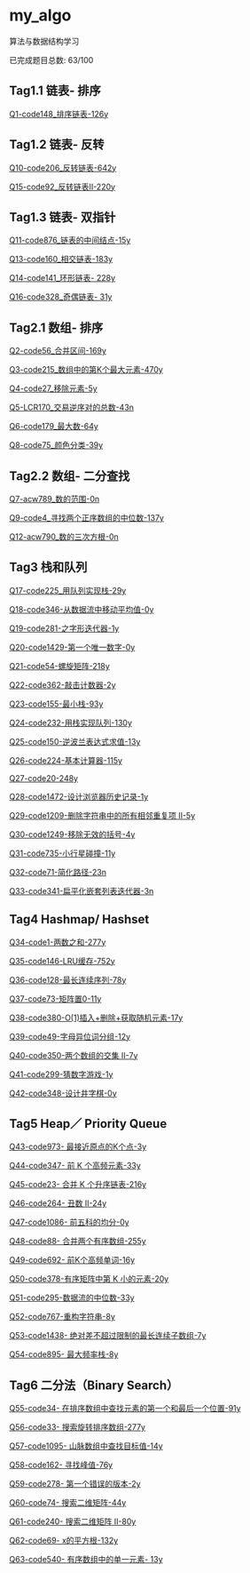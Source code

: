 # my_algo

算法与数据结构学习

已完成题目总数: 63/100


## Tag1.1 链表- 排序

[Q1-code148_排序链表-126y](https://github.com/gmYuan/my_algo/blob/main/Q1-code148/2.2-code148.md)


## Tag1.2 链表- 反转

[Q10-code206_反转链表-642y](https://github.com/gmYuan/my_algo/blob/main/Q10-code206/2.2-code206.md)

[Q15-code92_反转链表II-220y](https://github.com/gmYuan/my_algo/blob/main/Q15-code92/2.2-code92.md)



## Tag1.3 链表- 双指针

[Q11-code876_链表的中间结点-15y](https://github.com/gmYuan/my_algo/blob/main/Q11-code876/2.2-code876.md)

[Q13-code160_相交链表-183y](https://github.com/gmYuan/my_algo/blob/main/Q13-code160/2.2-code160.md)

[Q14-code141_环形链表- 228y](https://github.com/gmYuan/my_algo/blob/main/Q14-code141/2.2-code141.md)

[Q16-code328_奇偶链表- 31y](https://github.com/gmYuan/my_algo/blob/main/Q16-code328/2.2-code328.md)


## Tag2.1 数组- 排序

[Q2-code56_合并区间-169y](https://github.com/gmYuan/my_algo/blob/main/Q2-code56/2.2-code56.md)

[Q3-code215_数组中的第K个最大元素-470y](https://github.com/gmYuan/my_algo/blob/main/Q3-code215/2.2-code215.md)

[Q4-code27_移除元素-5y](https://github.com/gmYuan/my_algo/blob/main/Q4-code27/2.2-code27.md)

[Q5-LCR170_交易逆序对的总数-43n](https://github.com/gmYuan/my_algo/blob/main/Q5-LCR170/2.2-%E5%89%91%E6%8C%87offer51%3ALCR170.md)

[Q6-code179_最大数-64y](https://github.com/gmYuan/my_algo/blob/main/Q6-code179/2.2-code179.md)

[Q8-code75_颜色分类-39y](https://github.com/gmYuan/my_algo/blob/main/Q8-code75/2.2-code75.md)


## Tag2.2 数组- 二分查找

[Q7-acw789_数的范围-0n](https://github.com/gmYuan/my_algo/blob/main/Q7-acw789/2.2-acw789.md)

[Q9-code4_寻找两个正序数组的中位数-137y](https://github.com/gmYuan/my_algo/blob/main/Q9-code4/2.2-code4.md)

[Q12-acw790_数的三次方根-0n](https://github.com/gmYuan/my_algo/blob/main/Q12-acw790/2.2-acw790.md)


## Tag3 栈和队列

[Q17-code225_用队列实现栈-29y]()

[Q18-code346-从数据流中移动平均值-0y]()

[Q19-code281-之字形迭代器-1y]()

[Q20-code1429-第一个唯一数字-0y]()

[Q21-code54-螺旋矩阵-218y]()

[Q22-code362-敲击计数器-2y]()

[Q23-code155-最小栈-93y]()

[Q24-code232-用栈实现队列-130y]()

[Q25-code150-逆波兰表达式求值-13y]()

[Q26-code224-基本计算器-115y]()

[Q27-code20-248y]()

[Q28-code1472-设计浏览器历史记录-1y]()

[Q29-code1209-删除字符串中的所有相邻重复项 II-5y]()

[Q30-code1249-移除无效的括号-4y]()

[Q31-code735-小行星碰撞-11y]()

[Q32-code71-简化路径-23n]()

[Q33-code341-扁平化嵌套列表迭代器-3n]()


## Tag4 Hashmap/ Hashset

[Q34-code1-两数之和-277y]()

[Q35-code146-LRU缓存-752y]()

[Q36-code128-最长连续序列-78y]()

[Q37-code73-矩阵置0-11y]()

[Q38-code380-O(1)插入+删除+获取随机元素-17y]()

[Q39-code49-字母异位词分组-12y]()

[Q40-code350-两个数组的交集 II-7y]()

[Q41-code299-猜数字游戏-1y]()

[Q42-code348-设计井字棋-0y]()


## Tag5 Heap／ Priority Queue

[Q43-code973- 最接近原点的K个点-3y]()

[Q44-code347- 前 K 个高频元素-33y]()

[Q45-code23- 合并 K 个升序链表-216y]()

[Q46-code264- 丑数 II-24y]()

[Q47-code1086- 前五科的均分-0y]()

[Q48-code88- 合并两个有序数组-255y]()

[Q49-code692- 前K个高频单词-16y]()

[Q50-code378-有序矩阵中第 K 小的元素-20y]()

[Q51-code295-数据流的中位数-33y]()

[Q52-code767-重构字符串-8y]()

[Q53-code1438- 绝对差不超过限制的最长连续子数组-7y]()

[Q54-code895- 最大频率栈-8y]()



## Tag6 二分法（Binary Search）

[Q55-code34- 在排序数组中查找元素的第一个和最后一个位置-91y]()

[Q56-code33- 搜索旋转排序数组-277y]()

[Q57-code1095- 山脉数组中查找目标值-14y]()

[Q58-code162- 寻找峰值-76y]()

[Q59-code278- 第一个错误的版本-2y]()

[Q60-code74- 搜索二维矩阵-44y]()

[Q61-code240- 搜索二维矩阵 II-80y]()

[Q62-code69- x的平方根-132y]()

[Q63-code540- 有序数组中的单一元素- 13y]()